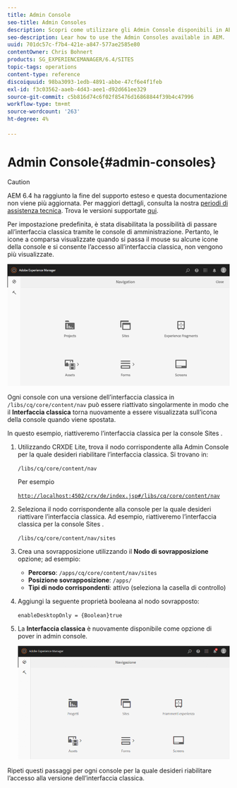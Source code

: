 ```yaml
---
title: Admin Console
seo-title: Admin Consoles
description: Scopri come utilizzare gli Admin Console disponibili in AEM.
seo-description: Lear how to use the Admin Consoles available in AEM.
uuid: 701dc57c-f7b4-421e-a847-577ae2585e80
contentOwner: Chris Bohnert
products: SG_EXPERIENCEMANAGER/6.4/SITES
topic-tags: operations
content-type: reference
discoiquuid: 98ba3093-1edb-4891-abbe-47cf6e4f1feb
exl-id: f3c03562-aaeb-4d43-aee1-d92d661ee329
source-git-commit: c5b816d74c6f02f85476d16868844f39b4c47996
workflow-type: tm+mt
source-wordcount: '263'
ht-degree: 4%

---
```


# Admin Console{#admin-consoles}

>[!CAUTION]
>
>AEM 6.4 ha raggiunto la fine del supporto esteso e questa documentazione non viene più aggiornata. Per maggiori dettagli, consulta la nostra [periodi di assistenza tecnica](https://helpx.adobe.com/it/support/programs/eol-matrix.html). Trova le versioni supportate [qui](https://experienceleague.adobe.com/docs/).

Per impostazione predefinita, è stata disabilitata la possibilità di passare all’interfaccia classica tramite le console di amministrazione. Pertanto, le icone a comparsa visualizzate quando si passa il mouse su alcune icone della console e si consente l’accesso all’interfaccia classica, non vengono più visualizzate.

![screen_shot_2018-03-23at111956](assets/screen_shot_2018-03-23at111956.png)

Ogni console con una versione dell’interfaccia classica in `/libs/cq/core/content/nav` può essere riattivato singolarmente in modo che il **Interfaccia classica** torna nuovamente a essere visualizzata sull’icona della console quando viene spostata.

In questo esempio, riattiveremo l’interfaccia classica per la console Sites .

1. Utilizzando CRXDE Lite, trova il nodo corrispondente alla Admin Console per la quale desideri riabilitare l’interfaccia classica. Si trovano in:

   `/libs/cq/core/content/nav`

   Per esempio

   [ `http://localhost:4502/crx/de/index.jsp#/libs/cq/core/content/nav`](http://localhost:4502/crx/de/index.jsp#/libs/cq/core/content/nav)

1. Seleziona il nodo corrispondente alla console per la quale desideri riattivare l’interfaccia classica. Ad esempio, riattiveremo l’interfaccia classica per la console Sites .

   `/libs/cq/core/content/nav/sites`

1. Crea una sovrapposizione utilizzando il **Nodo di sovrapposizione** opzione; ad esempio:

   * **Percorso**: `/apps/cq/core/content/nav/sites`
   * **Posizione sovrapposizione**: `/apps/`
   * **Tipi di nodo corrispondenti**: attivo (seleziona la casella di controllo)

1. Aggiungi la seguente proprietà booleana al nodo sovrapposto:

   `enableDesktopOnly = {Boolean}true`

1. La **Interfaccia classica** è nuovamente disponibile come opzione di pover in admin console.

   ![screen_shot_2018-03-23at111924](assets/screen_shot_2018-03-23at111924.png)

Ripeti questi passaggi per ogni console per la quale desideri riabilitare l’accesso alla versione dell’interfaccia classica.
